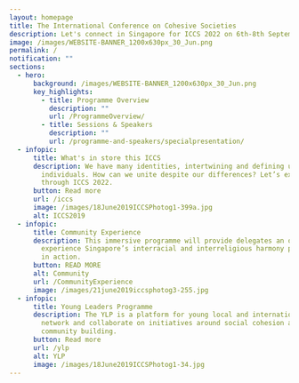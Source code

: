 ```yaml
---
layout: homepage
title: The International Conference on Cohesive Societies
description: Let's connect in Singapore for ICCS 2022 on 6th-8th September.
image: /images/WEBSITE-BANNER_1200x630px_30_Jun.png
permalink: /
notification: ""
sections:
  - hero:
      background: /images/WEBSITE-BANNER_1200x630px_30_Jun.png
      key_highlights:
        - title: Programme Overview
          description: ""
          url: /ProgrammeOverview/
        - title: Sessions & Speakers
          description: ""
          url: /programme-and-speakers/specialpresentation/
  - infopic:
      title: What's in store this ICCS
      description: We have many identities, intertwining and defining us as
        individuals. How can we unite despite our differences? Let’s explore
        through ICCS 2022.
      button: Read more
      url: /iccs
      image: /images/18June2019ICCSPhotog1-399a.jpg
      alt: ICCS2019
  - infopic:
      title: Community Experience
      description: This immersive programme will provide delegates an opportunity to
        experience Singapore’s interracial and interreligious harmony policies
        in action.
      button: READ MORE
      alt: Community
      url: /CommunityExperience
      image: /images/21june2019iccsphotog3-255.jpg
  - infopic:
      title: Young Leaders Programme
      description: The YLP is a platform for young local and international leaders to
        network and collaborate on initiatives around social cohesion and
        community building.
      button: Read more
      url: /ylp
      alt: YLP
      image: /images/18June2019ICCSPhotog1-34.jpg
---
```

